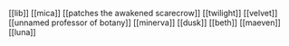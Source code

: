 [[lib]]
[[mica]]
[[patches the awakened scarecrow]]
[[twilight]]
[[velvet]]
[[unnamed professor of botany]]
[[minerva]]
[[dusk]]
[[beth]]
[[maeven]]
[[luna]]

